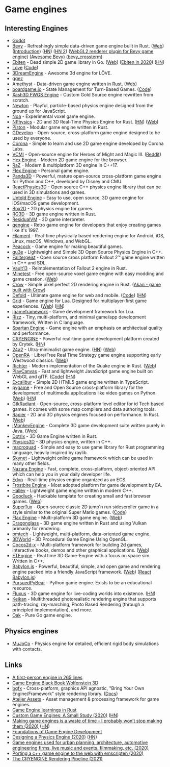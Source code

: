 # Game engines

## Interesting Engines

- [Godot](https://github.com/godotengine/godot)
- [Bevy](https://github.com/bevyengine/bevy) - Refreshingly simple data-driven game engine built in Rust. ([Web](https://bevyengine.org/)) ([Introduction](https://bevyengine.org/news/introducing-bevy/)) ([HN](https://news.ycombinator.com/item?id=24123283)) ([HN 2](https://news.ycombinator.com/item?id=24983956)) ([WebGL2 renderer plugin for Bevy game engine](https://github.com/mrk-its/bevy_webgl2)) ([Awesome Bevy](https://github.com/bevyengine/awesome-bevy)) ([bevy_crossterm](https://github.com/octotep/bevy_crossterm))
- [Ebiten](https://github.com/hajimehoshi/ebiten) - Dead simple 2D game library in Go. ([Web](https://ebiten.org/)) ([Ebiten in 2020](https://ebiten.org/blog/2020.html)) ([HN](https://news.ycombinator.com/item?id=25429375))
- [Love](https://love2d.org) ([Code](https://github.com/love2d/love))
- [3DreamEngine](https://github.com/3dreamengine/3DreamEngine) - Awesome 3d engine for LÖVE.
- [ggez](https://github.com/ggez/ggez)
- [Amethyst](https://github.com/amethyst/amethyst) - Data-driven game engine written in Rust. ([Web](https://amethyst.rs/))
- [boardgame.io](https://boardgame.io/) - State Management for Turn-Based Games. ([Code](https://github.com/boardgameio/boardgame.io))
- [Xash3D FWGS Engine](https://github.com/FWGS/xash3d) - Custom Gold Source engine rewritten from scratch.
- [Newton](https://github.com/hunterloftis/newton) - Playful, particle-based physics engine designed from the ground up for JavaScript.
- [Noa](https://github.com/andyhall/noa) - Experimental voxel game engine.
- [NPhysics](https://github.com/rustsim/nphysics) - 2D and 3D Real-Time Physics Engine for Rust. ([HN](https://news.ycombinator.com/item?id=23599318)) ([Web](https://nphysics.org/))
- [Piston](https://github.com/PistonDevelopers/piston) - Modular game engine written in Rust.
- [GDevelop](https://github.com/4ian/GDevelop) - Open-source, cross-platform game engine designed to be used by everyone.
- [Corona](https://github.com/coronalabs/corona) - Simple to learn and use 2D game engine developed by Corona Labs.
- [VCMI](https://github.com/vcmi/vcmi) - Open-source engine for Heroes of Might and Magic III. ([Reddit](https://www.reddit.com/r/programming/comments/i5oyqz/heroes_of_might_and_magic_iii_engine_written_from/))
- [Hex Engine](https://github.com/suchipi/hex-engine) - Modern 2D game engine for the browser.
- [RaZ](https://github.com/Razakhel/RaZ) - Modern & multiplatform 3D engine in C++17.
- [Flex Engine](https://github.com/ajweeks/FlexEngine) - Personal game engine.
- [Panda3D](https://github.com/panda3d/panda3d) - Powerful, mature open-source cross-platform game engine for Python and C++, developed by Disney and CMU.
- [ReactPhysics3D](https://github.com/DanielChappuis/reactphysics3d) - Open source C++ physics engine library that can be used in 3D simulations and games.
- [Untold Engine](https://github.com/untoldengine/UntoldEngine) - Easy to use, open source, 3D game engine for iOS/macOS game development.
- [Box2D](https://github.com/erincatto/box2d) - 2D physics engine for games.
- [RG3D](https://github.com/mrDIMAS/rg3d) - 3D game engine written in Rust.
- [ResidualVM](https://github.com/residualvm/residualvm) - 3D game interpreter.
- [qengine](https://github.com/klaussilveira/qengine) - Retro game engine for developers that enjoy creating games like it's 1997.
- [Filament](https://github.com/google/filament) - Real-time physically based rendering engine for Android, iOS, Linux, macOS, Windows, and WebGL.
- [Peacock](https://github.com/maxdeviant/peacock) - Game engine for making beautiful games.
- [qu3e](https://github.com/RandyGaul/qu3e) - Lightweight and Simple 3D Open Source Physics Engine in C++.
- [Falltergeist](https://github.com/falltergeist/falltergeist) - Open source cross platform Fallout 2™ game engine written in C++ and SDL.
- [Vault13](https://github.com/pingw33n/vault13) - Reimplementation of Fallout 2 engine in Rust.
- [Minetest](https://github.com/minetest/minetest) - Free open-source voxel game engine with easy modding and game creation. ([Web](https://www.minetest.net/))
- [Crow](https://github.com/lcnr/crow) - Simple pixel perfect 2D rendering engine in Rust. ([Akari - game built with Crow](https://github.com/lcnr/akari))
- [Defold](https://defold.com/) - Ultimate game engine for web and mobile. ([Code](https://github.com/defold/defold)) ([HN](https://news.ycombinator.com/item?id=23232648))
- [Grid](https://github.com/Planimeter/grid-sdk) - Game engine for Lua. Designed for multiplayer-first game experiences. ([Web](https://www.planimeter.org/grid-sdk/)) ([HN](https://news.ycombinator.com/item?id=23449224))
- [lgameframework](https://github.com/Planimeter/lgf) - Game development framework for Lua.
- [Rizz](https://github.com/septag/rizz) - Tiny, multi-platform, and minimal game/app development framework, Written in C language.
- [Spartan Engine](https://github.com/PanosK92/SpartanEngine) - Game engine with an emphasis on architectual quality and performance.
- [CRYENGINE](https://github.com/CRYTEK/CRYENGINE/) - Powerful real-time game development platform created by Crytek. ([HN](https://news.ycombinator.com/item?id=23660099))
- [24a2](https://github.com/jamesroutley/24a2) - Ultra-minimalist game engine. ([HN](https://news.ycombinator.com/item?id=23664814)) ([Web](https://24a2.routley.io/))
- [OpenRA](https://www.openra.net/) - Libre/Free Real Time Strategy game engine supporting early Westwood classics. ([Web](https://www.openra.net/))
- [Richter](https://github.com/cormac-obrien/richter) - Modern implementation of the Quake engine in Rust. ([Web](http://c-obrien.org/richter/))
- [PlayCanvas](https://playcanvas.com/) - Fast and lightweight JavaScript game engine built on WebGL and glTF. ([Code](https://github.com/playcanvas/engine)) ([HN](https://news.ycombinator.com/item?id=24018097))
- [Excalibur](https://github.com/excaliburjs/Excalibur) - Simple 2D HTML5 game engine written in TypeScript.
- [pygame](https://github.com/pygame/pygame) - Free and Open Source cross-platform library for the development of multimedia applications like video games on Python. ([Web](https://www.pygame.org/news)) ([HN](https://news.ycombinator.com/item?id=24930615))
- [GtkRadiant](https://github.com/TTimo/GtkRadiant) - Open-source, cross-platform level editor for id Tech based games. It comes with some map compilers and data authoring tools.
- [Rapier](https://github.com/dimforge/rapier) - 2D and 3D physics engines focused on performance. In Rust. ([Web](https://rapier.rs/))
- [jMonkeyEngine](https://github.com/jMonkeyEngine/jmonkeyengine) - Complete 3D game development suite written purely in Java. ([Web](https://jmonkeyengine.org/))
- [Dotrix](https://github.com/lowenware/dotrix) - 3D Game Engine written in Rust.
- [Physics3D](https://github.com/ThePhysicsGuys/Physics3D) - 3D physics engine, written in C++.
- [macroquad](https://github.com/not-fl3/macroquad) - Simple and easy to use game library for Rust programming language, heavily inspired by raylib.
- [Skynet](https://github.com/cloudwu/skynet) - Lightweight online game framework which can be used in many other fields.
- [Nazara Engine](https://github.com/DigitalPulseSoftware/NazaraEngine) - Fast, complete, cross-platform, object-oriented API which can help you in your daily developer life.
- [Edyn](https://github.com/xissburg/edyn) - Real-time physics engine organized as an ECS.
- [Frostbite Engine](https://www.ea.com/frostbite) - Most adopted platform for game development by EA.
- [Halley](https://github.com/amzeratul/halley) - Lightweight game engine written in modern C++.
- [Goodluck](https://github.com/piesku/goodluck) - Hackable template for creating small and fast browser games. ([Web](https://gdlck.com/))
- [SuperTux](https://www.supertux.org/) - Open-source classic 2D jump'n run sidescroller game in a style similar to the original Super Mario games. ([Code](https://github.com/SuperTux/supertux))
- [Flax Engine](https://github.com/FlaxEngine/FlaxEngine) - Multi-platform 3D game engine. ([Web](https://flaxengine.com/))
- [Dragonglass](https://github.com/matthewjberger/dragonglass) - 3D game engine written in Rust and using Vulkan primarily for rendering.
- [pmtech](https://github.com/polymonster/pmtech) - Lightweight, multi-platform, data-oriented game engine.
- [3DWorld](https://github.com/fegennari/3DWorld) - 3D Procedural Game Engine Using OpenGL.
- [Cocos2d-x](https://github.com/cocos2d/cocos2d-x) - Multi-platform framework for building 2d games, interactive books, demos and other graphical applications. ([Web](https://www.cocos.com/en/))
- [ETEngine](https://github.com/Illation/ETEngine) - Real time 3D Game-Engine with a focus on space sim. Written in C++.
- [Babylon.js](https://github.com/BabylonJS/Babylon.js) - Powerful, beautiful, simple, and open game and rendering engine packed into a friendly JavaScript framework. ([Web](https://www.babylonjs.com/)) ([React Babylon.js](https://github.com/brianzinn/react-babylonjs))
- [PursuedPyBear](https://github.com/ppb/pursuedpybear) - Python game engine. Exists to be an educational resource.
- [Fluxus](http://www.pawfal.org/fluxus/) - 3D game engine for live-coding worlds into existence. ([HN](https://news.ycombinator.com/item?id=26130341))
- [Keikan](https://github.com/slightknack/keikan) - Multithreaded photorealistic rendering engine that supports path-tracing, ray-marching, Photo Based Rendering (through a principled implementation), and more.
- [Oak](https://github.com/oakmound/oak) - Pure Go game engine.

## Physics engines

- [MuJoCo](https://github.com/openai/mujoco-py) - Physics engine for detailed, efficient rigid body simulations with contacts.

## Links

- [A first-person engine in 265 lines](http://www.playfuljs.com/a-first-person-engine-in-265-lines/)
- [Game Engine Black Book Wolfenstein 3D](http://fabiensanglard.net/gebbwolf3d/)
- [bgfx](https://github.com/bkaradzic/bgfx) - Cross-platform, graphics API agnostic, "Bring Your Own Engine/Framework" style rendering library. ([Docs](https://bkaradzic.github.io/bgfx/index.html))
- [Atelier Assets](https://github.com/amethyst/atelier-assets) - Asset management & processing framework for game engines.
- [Game Engine learnings in Rust](https://github.com/tuzz/game-engine)
- [Custom Game Engines: A Small Study (2020)](https://gist.github.com/raysan5/909dc6cf33ed40223eb0dfe625c0de74) ([HN](https://news.ycombinator.com/item?id=22965078))
- [Making game engines is a waste of time - I probably won’t stop making them (2020)](https://benwiser.com/blog/Making-game-engines-is-a-waste-of-time---I-probably-won%E2%80%99t-stop-making-them.html) ([HN](https://news.ycombinator.com/item?id=23214621))
- [Foundations of Game Engine Development](https://foundationsofgameenginedev.com/)
- [Designing a Physics Engine (2020)](https://blog.winter.dev/2020/designing-a-physics-engine/) ([HN](https://news.ycombinator.com/item?id=24016718))
- [Game engines used for urban planning, architecture, automotive engineering firms, live music and events, filmmaking, etc. (2020)](https://twitter.com/aaronzlewis/status/1291889682788253696)
- [Porting a c++ game engine to the web with emscripten (2020)](https://www.polymonster.co.uk/blog/porting-to-wasm-with-emscripten)
- [The CRYENGINE Rendering Pipeline (2021)](https://www.youtube.com/watch?v=34S3onEr3r8)
